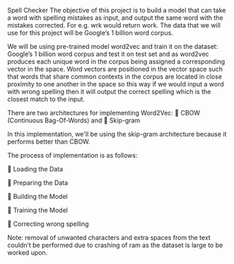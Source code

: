 Spell Checker
The objective of this project is to build a model that can take a word with spelling mistakes as
input, and output the same word with the mistakes corrected. For e.g. wrk would return work.
The data that we will use for this project will be Google’s 1 billion word corpus.


We will be using pre-trained model word2vec and train it on the dataset: Google’s 1 billion word
corpus and test it on test set and as word2vec produces each unique word in the corpus being
assigned a corresponding vector in the space. Word vectors are positioned in the vector space
such that words that share common contexts in the corpus are located in close proximity to one
another in the space so this way if we would input a word with wrong spelling then it will output
the correct spelling which is the closest match to the input.


There are two architectures for implementing Word2Vec:
 CBOW (Continuous Bag-Of-Words) and
 Skip-gram


In this implementation, we'll be using the skip-gram architecture because it performs better than
CBOW.


The process of implementation is as follows:

 Loading the Data

 Preparing the Data

 Building the Model

 Training the Model

 Correcting wrong spelling


Note: removal of unwanted characters and extra spaces from the text couldn’t be performed
due to crashing of ram as the dataset is large to be worked upon.
